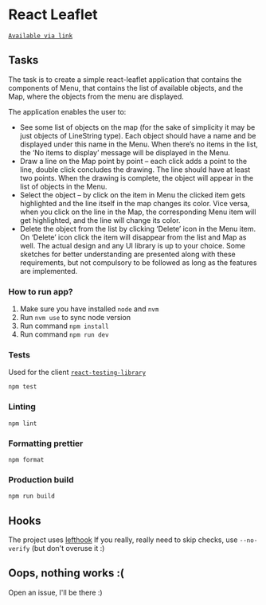 # React Leaflet

[`Available via link`](https://react-leaflet-task.netlify.app/)

## Tasks

The task is to create a simple react-leaflet application that contains
the components of Menu, that contains the list of available objects,
and the Map, where the objects from the menu are displayed.

The application enables the user to:

- See some list of objects on the map (for the sake of simplicity it
  may be just objects of LineString type). Each object should have a
  name and be displayed under this name in the Menu. When
  there’s no items in the list, the ‘No items to display’ message will
  be displayed in the Menu.
- Draw a line on the Map point by point – each click adds a point
  to the line, double click concludes the drawing. The line should
  have at least two points. When the drawing is complete, the
  object will appear in the list of objects in the Menu.
- Select the object – by click on the item in Menu the clicked item
  gets highlighted and the line itself in the map changes its color.
  Vice versa, when you click on the line in the Map, the
  corresponding Menu item will get highlighted, and the line will
  change its color.
- Delete the object from the list by clicking ‘Delete’ icon in the
  Menu item. On ‘Delete’ icon click the item will disappear from
  the list and Map as well.
  The actual design and any UI library is up to your choice. Some
  sketches for better understanding are presented along with
  these requirements, but not compulsory to be followed as long
  as the features are implemented.

### How to run app?

1. Make sure you have installed `node` and `nvm`
2. Run `nvm use` to sync node version
3. Run command `npm install`
4. Run command `npm run dev`

### Tests

Used for the client [`react-testing-library`](https://testing-library.com/docs/react-testing-library/intro/)

`npm test`

### Linting

`npm lint`

### Formatting prettier

`npm format`

### Production build

`npm run build`

## Hooks

The project uses [lefthook](https://github.com/evilmartians/lefthook)
If you really, really need to skip checks, use `--no-verify` (but don't overuse it :)

## Oops, nothing works :(

Open an issue, I'll be there :)
